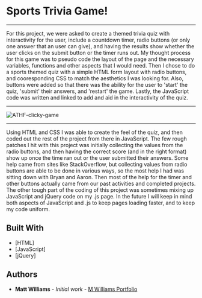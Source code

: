 # Sports Trivia Game!
___

For this project, we were asked to create a themed trivia quiz with interactivity for the user, include a countdown timer, radio buttons (or only one answer that an user can give), and having the results show whether the user clicks on the submit button or the timer runs out.  My thought process for this game was to pseudo code the layout of the page and the necessary variables, functions and other aspects that I would need.  Then I chose to do a sports themed quiz with a simple HTML form layout with radio buttons, and cooresponding CSS to match the aesthetics I was looking for.  Also, buttons were added so that there was the ability for the user to 'start' the quiz, 'submit' their answers, and 'restart' the game.  Lastly, the JavaScript code was written and linked to add and aid in the interactivity of the quiz.

___
![ATHF-clicky-game](/src/images/ATHF-clicky-game.jpg)
___

Using HTML and CSS I was able to create the feel of the quiz, and then coded out the rest of the project from there in JavaScript.  The few rough patches I hit with this project was initially collecting the values from the radio buttons, and then having the correct score (and in the right format) show up once the time ran out or the user submitted their answers.  Some help came from sites like StackOverflow, but collecting values from radio buttons are able to be done in various ways, so the most help I had was sitting down with Bryan and Aaron.  Then most of the help for the timer and other buttons actually came from our past activities and completed projects.  The other tough part of the coding of this project was sometimes mixing up JavaScript and jQuery code on my .js page.  In the future I will keep in mind both aspects of JavaScript and .js to keep pages loading faster, and to keep my code uniform.

## Built With

* [HTML]
* [JavaScript]
* [jQuery]

## Authors

* **Matt Williams** - *Initial work* - [M Williams Portfolio](https://mattwills09.github.io/portfolio.html)
